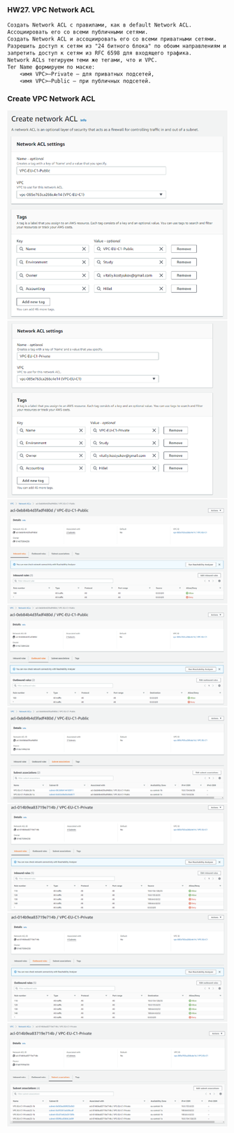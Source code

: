 ### HW27. VPC Network ACL
``` 
Создать Network ACL c правилами, как в default Network ACL. Ассоциировать его со всеми публичными сетями.
Создать Network ACL и ассоциировать его со всеми приватными сетями. Разрешить доступ к сетям из "24 битного блока" по обоим направлениям и запретить доступ к сетям из RFC 6598 для входящего трафика.
Network ACLs тегируем теми же тегами, что и VPC.
Тег Name формируем по маске:
    <имя VPC>—Private — для приватных подсетей,
    <имя VPC>—Public — при публичных подсетей.
```
### Create VPC Network ACL
![screen shot web page](https://github.com/v-kostyukov/ithillel-tasks/blob/master/HW27/img/screen1.png)
![screen shot web page](https://github.com/v-kostyukov/ithillel-tasks/blob/master/HW27/img/screen2.png)
![screen shot web page](https://github.com/v-kostyukov/ithillel-tasks/blob/master/HW27/img/screen3.png)
![screen shot web page](https://github.com/v-kostyukov/ithillel-tasks/blob/master/HW27/img/screen4.png)
![screen shot web page](https://github.com/v-kostyukov/ithillel-tasks/blob/master/HW27/img/screen5.png)
![screen shot web page](https://github.com/v-kostyukov/ithillel-tasks/blob/master/HW27/img/screen6.png)
![screen shot web page](https://github.com/v-kostyukov/ithillel-tasks/blob/master/HW27/img/screen7.png)
![screen shot web page](https://github.com/v-kostyukov/ithillel-tasks/blob/master/HW27/img/screen8.png)
